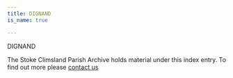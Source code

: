 ```yaml
---
title: DIGNAND
is_name: true

---
```


DIGNAND


The Stoke Climsland Parish Archive holds material under this index entry. To find out more please [contact us](/contact/)
